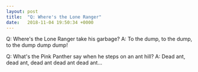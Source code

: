 ```yaml
---
layout: post
title:  "Q: Where's the Lone Ranger"
date:   2018-11-04 19:50:34 +0000
---
```

Q:	Where's the Lone Ranger take his garbage?
A:	To the dump, to the dump, to the dump dump dump!

Q:	What's the Pink Panther say when he steps on an ant hill?
A:	Dead ant, dead ant, dead ant dead ant dead ant...

